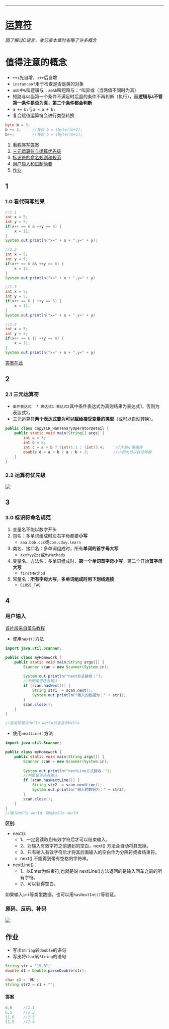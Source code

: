 ---------------------------
# [运算符](./TCH_Han/Chapter4.md)  

*因了解过C语言，故记录本章时省略了许多概念*

# 值得注意的概念
- ```++i```先自增，```i++```后自增
- ```instanceof```用于检查是否是类的对象
- ```a&b```中```&```叫逻辑与；```a&&b```叫短路与；```^```叫异或（当两值不同时为真）
-  短路与```&&```当第一个条件不满足时后面的条件不再判断（执行），而**逻辑与```&```不管第一条件是否为真，第二个条件都会判断**
-  ```a += b;```与```a = a + b;```
-  复合赋值运算符会进行类型转换

```java
byte b = 3;
b += 2;		//等价 b = (byte)(b+2);
b++;		//等价 b = (byte)(b+1);
```





1. [看程序写答案](#1)
2. [三元运算符与运算优先级](#2)
3. [标识符的命名规则和规范](#3)
4. [用户输入和进制简要](#4)
5. [作业](#作业)  
## 1
### 1.0 看代码写结果
```java
//1.1
int x = 5;
int y = 5;
if(x++ == 6 & ++y == 6) {
	x = 11;
}
System.out.println("x=" + x + ",y=" + y);
```
```java
//1.2
int x = 5;
int y = 5;
if(x++ == 6 && ++y == 6) {
	x = 11;
}
System.out.println("x=" + x + ",y=" + y)
```

```java
//1.3
int x = 5;
int y = 5;
if(x++ == 6 | ++y == 6) {
	x = 11;
}
System.out.println("x=" + x + ",y=" + y)
```

```java
//1.4
int x = 5;
int y = 5;
if(x++ == 6 || ++y == 6) {
	x = 11;
}
System.out.println("x=" + x + ",y=" + y)
```

[答案在此](#答案)

## 2
### 2.1 三元运算符
- ```条件表达式  ? 表达式1:表达式2```其中条件表达式为真则结果为表达式1，否则为表达式2。
- 三元运算符**两个表达式要为可以赋给接受变量的类型**（或可以自动转换）。
```java
public class copyTCH_HanTenaryOperatorDetail {
    public static void main(String[] args) {
        int a = 3;
        int b = 8;
        int c = a > b ? (int)1.1 : (int)3.4;	 //大到小需强转
        double d = a > b ? a : b + 3;			//小到大可以自动转换
    }
}
```


### 2.2 运算符优先级
![](https://raw.githubusercontent.com/BILY5354/Learn_Java/master/img/TCH_Han/202206171458501.png)



## 3
### 3.0 标识符命名规范

1. 变量名不能以数字开头
2. 包名：多单词组成时左右字母都要**小写**
   - ```aaa.bbb.ccc```或```com.cduy.learn```
3. 类名、接口名：多单词组成时，所有**单词的首字母大写**
   - ```XxxYyyZzz```或```MyMethods```
4. 变量名、方法名：多单词组成时，**第一个单词首字母小写**，第二个开始**首字母大写**
   - ```firstMethod```
5. 常量名：**所有字母大写，多单词组成时用下划线连接**
   - ```CLOSE_TAG``` 



## 4
### 用户输入 

[该片段来自菜鸟教程](https://www.runoob.com/java/java-scanner-class.html)

- 使用```next()```方法
```java
import java.util.Scanner;

public class myHomework {
	public static void main(String args[]) {
		Scanner scan = new Scanner(System.in);
		
		System.out.println("next方式接收：");
		//判断是否还有输入
		if (scan.hasNext()) {
			String str1  = scan.next();
			System.out.println("输入的数据为：" + str1);
		}
		scan.close();
	}
}

//会发现输入Hello world只会显示Hello
```


- 使用```nextLine()```方法
```java
import java.util.Scanner;

public class myHomework {
	public static void main(String args[]) {
		Scanner scan = new Scanner(System.in);
		
		System.out.println("nextLine方式接收：");
		//判断是否还有输入
		if (scan.hasNextLine()) {
			String str2  = scan.nextLine();
			System.out.println("输入的数据为：" + str2);
		}
		scan.close();
	}
}
//输入Hello world，输出Hello world
```

**区别:**
- next():
  - 1、一定要读取到有效字符后才可以结束输入。
  - 2、对输入有效字符之前遇到的空白，next() 方法会自动将其去掉。
  - 3、只有输入有效字符后才将其后面输入的空白作为分隔符或者结束符。
  - next() 不能得到带有空格的字符串。
- nextLine()：
  - 1、以Enter为结束符,也就是说 nextLine()方法返回的是输入回车之前的所有字符。
  - 2、可以获得空白。

如果输入```int```等类型数据，也可以用```hasNextInt()```等验证。



### 原码、反码、补码
![](https://raw.githubusercontent.com/BILY5354/Learn_Java/master/img/TCH_Han/202206171459082.png)



 

## 作业

- 写出```String```转```double```的语句
- 写出将```char```转```String```的语句

```java
String str = "19.8";
double d1 = Double.parseDouble(str);

char c1 = '韩';
String str2 = c1 + "";
```



#### 答案

```java
6,6		//1.1
6,5 	//1.2
11,6	//1.3
11,5	//1.4
```

